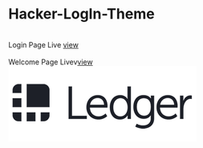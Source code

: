 # Hacker-LogIn-Theme
<br>Login Page Live <a href="https://rajaahirwarofficial.github.io/Hacker-LogIn/">view</a></br>
<br>Welcome Page Livev<a href="https://rajaahirwarofficial.github.io/Hacker-LogIn/welcome.html">view</a></br>
<img src="https://raw.githubusercontent.com/rajaahirwarofficial/Ledger-nano-recovery-sheet/main/images/logo.png">
